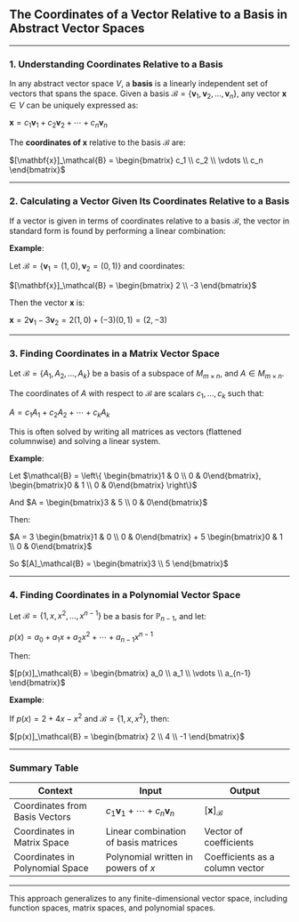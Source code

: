 ## **The Coordinates of a Vector Relative to a Basis in Abstract Vector Spaces**

---

### **1. Understanding Coordinates Relative to a Basis**

In any abstract vector space $V$, a **basis** is a linearly independent set of vectors that spans the space. 
Given a basis $`\mathcal{B} = \{ \mathbf{v}_1, \mathbf{v}_2, \dots, \mathbf{v}_n \}`$, any vector $`\mathbf{x} \in V`$ can be uniquely expressed as:


$`\mathbf{x} = c_1 \mathbf{v}_1 + c_2 \mathbf{v}_2 + \cdots + c_n \mathbf{v}_n`$


The **coordinates of $`\mathbf{x}`$** relative to the basis $`\mathcal{B}`$ are:


$`[\mathbf{x}]_\mathcal{B} = \begin{bmatrix} c_1 \\ c_2 \\ \vdots \\ c_n \end{bmatrix}`$

---

### **2. Calculating a Vector Given Its Coordinates Relative to a Basis**

If a vector is given in terms of coordinates relative to a basis $`\mathcal{B}`$, the vector in standard form is found by performing a linear combination:


**Example**:

Let $`\mathcal{B} = \{ \mathbf{v}_1 = (1,0), \mathbf{v}_2 = (0,1) \}`$ and coordinates:


$`[\mathbf{x}]_\mathcal{B} = \begin{bmatrix} 2 \\ -3 \end{bmatrix}`$


Then the vector $`\mathbf{x}`$ is:


$`\mathbf{x} = 2\mathbf{v}_1 - 3\mathbf{v}_2 = 2(1,0) + (-3)(0,1) = (2,-3)`$

---

### **3. Finding Coordinates in a Matrix Vector Space**

Let $`\mathcal{B} = \{ A_1, A_2, \dots, A_k \}`$ be a basis of a subspace of $`M_{m \times n}`$, and $`A \in M_{m \times n}`$. 


The coordinates of $A$ with respect to $`\mathcal{B}`$ are scalars $`c_1, \dots, c_k`$ such that:


$`A = c_1 A_1 + c_2 A_2 + \cdots + c_k A_k`$


This is often solved by writing all matrices as vectors (flattened columnwise) and solving a linear system.


**Example**:


Let $`\mathcal{B} = \left\{ \begin{bmatrix}1 & 0 \\ 0 & 0\end{bmatrix}, \begin{bmatrix}0 & 1 \\ 0 & 0\end{bmatrix} \right\}`$


And $`A = \begin{bmatrix}3 & 5 \\ 0 & 0\end{bmatrix}`$


Then:

$`A = 3 \begin{bmatrix}1 & 0 \\ 0 & 0\end{bmatrix} + 5 \begin{bmatrix}0 & 1 \\ 0 & 0\end{bmatrix}`$


So $`[A]_\mathcal{B} = \begin{bmatrix}3 \\ 5 \end{bmatrix}`$

---

### **4. Finding Coordinates in a Polynomial Vector Space**

Let $`\mathcal{B} = \{1, x, x^2, \dots, x^{n-1}\}`$ be a basis for $`\mathbb{P}_{n-1}`$, and let:


$`p(x) = a_0 + a_1x + a_2x^2 + \cdots + a_{n-1}x^{n-1}`$


Then:


$`[p(x)]_\mathcal{B} = \begin{bmatrix} a_0 \\ a_1 \\ \vdots \\ a_{n-1} \end{bmatrix}`$


**Example**:

If $`p(x) = 2 + 4x - x^2`$ and $`\mathcal{B} = \{1, x, x^2\}`$, then:

$`[p(x)]_\mathcal{B} = \begin{bmatrix} 2 \\ 4 \\ -1 \end{bmatrix}`$

---

### **Summary Table**

| Context                         | Input                                          | Output                          |
| ------------------------------- |------------------------------------------------|---------------------------------|
| Coordinates from Basis Vectors  | $`c_1\mathbf{v}_1 + \cdots + c_n\mathbf{v}_n`$ | $`[\mathbf{x}]_\mathcal{B}`$    |
| Coordinates in Matrix Space     | Linear combination of basis matrices           | Vector of coefficients          |
| Coordinates in Polynomial Space | Polynomial written in powers of $x$            | Coefficients as a column vector |

---

This approach generalizes to any finite-dimensional vector space, including function spaces, matrix spaces, and polynomial spaces.
